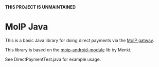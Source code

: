 **THIS PROJECT IS UNMAINTAINED**

# MoIP Java

This is a basic Java library for doing direct payments via the [MoIP gatway](http://labs.moip.com.br/).

This library is based on the [moip-android-module](https://github.com/Menki/moip-android-module) lib by Menki.

See DirectPaymentTest.java for example usage. 
